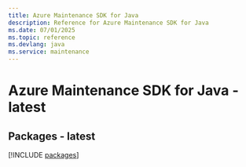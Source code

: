 ```yaml
---
title: Azure Maintenance SDK for Java
description: Reference for Azure Maintenance SDK for Java
ms.date: 07/01/2025
ms.topic: reference
ms.devlang: java
ms.service: maintenance
---
```

# Azure Maintenance SDK for Java - latest
## Packages - latest
[!INCLUDE [packages](maintenance-index.md)]
